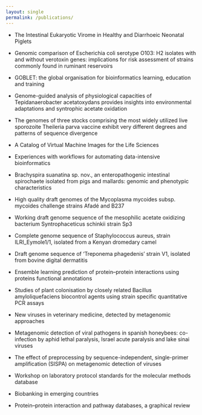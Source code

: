 ```yaml
---
layout: single
permalink: /publications/
---
```


* The Intestinal Eukaryotic Virome in Healthy and Diarrhoeic Neonatal Piglets

* Genomic comparison of Escherichia coli serotype O103: H2 isolates with and without verotoxin genes: implications for risk assessment of strains commonly found in ruminant reservoirs

* GOBLET: the global organisation for bioinformatics learning, education and training

* Genome-guided analysis of physiological capacities of Tepidanaerobacter acetatoxydans provides insights into environmental adaptations and syntrophic acetate oxidation

* The genomes of three stocks comprising the most widely utilized live sporozoite Theileria parva vaccine exhibit very different degrees and patterns of sequence divergence

* A Catalog of Virtual Machine Images for the Life Sciences

* Experiences with workflows for automating data-intensive bioinformatics

* Brachyspira suanatina sp. nov., an enteropathogenic intestinal spirochaete isolated from pigs and mallards: genomic and phenotypic characteristics

* High quality draft genomes of the Mycoplasma mycoides subsp. mycoides challenge strains Afadé and B237

* Working draft genome sequence of the mesophilic acetate oxidizing bacterium Syntrophaceticus schinkii strain Sp3

* Complete genome sequence of Staphylococcus aureus, strain ILRI_Eymole1/1, isolated from a Kenyan dromedary camel

* Draft genome sequence of ‘Treponema phagedenis’ strain V1, isolated from bovine digital dermatitis

* Ensemble learning prediction of protein–protein interactions using proteins functional annotations

* Studies of plant colonisation by closely related Bacillus amyloliquefaciens biocontrol agents using strain specific quantitative PCR assays

* New viruses in veterinary medicine, detected by metagenomic approaches

* Metagenomic detection of viral pathogens in spanish honeybees: co-infection by aphid lethal paralysis, Israel acute paralysis and lake sinai viruses

* The effect of preprocessing by sequence-independent, single-primer amplification (SISPA) on metagenomic detection of viruses

* Workshop on laboratory protocol standards for the molecular methods database

* Biobanking in emerging countries

* Protein–protein interaction and pathway databases, a graphical review
